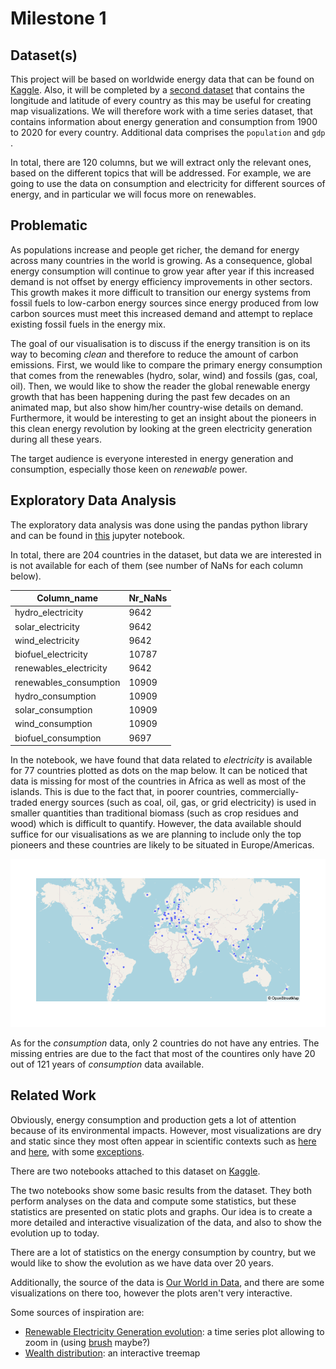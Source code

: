 # Milestone 1


## Dataset(s)


This project will be based on worldwide energy data that can be found on [Kaggle](https://www.kaggle.com/datasets/pralabhpoudel/world-energy-consumption). Also, it will be completed by a [second dataset](https://github.com/albertyw/avenews/blob/master/old/data/average-latitude-longitude-countries.csv) that contains the longitude and latitude of every country as this may be useful for creating map visualizations. We will therefore work with a time series dataset, that contains information about energy generation and consumption from 1900 to 2020 for every country. Additional data comprises the `population` and `gdp` .

In total, there are 120 columns, but we will extract only the relevant ones, based on the different topics that will be addressed. For example, we are going to use the data on consumption and electricity for different sources of energy, and in particular we will focus more on renewables.


## Problematic


As populations increase and people get richer, the demand for energy across many countries in the world is growing. As a consequence, global energy consumption will continue to grow year after year if this increased demand is not offset by energy efficiency improvements in other sectors. This growth makes it more difficult to transition our energy systems from fossil fuels to low-carbon energy sources since energy produced from low carbon sources must meet this increased demand and attempt to replace existing fossil fuels in the energy mix.

The goal of our visualisation is to discuss if the energy transition is on its way to becoming *clean* and therefore to reduce the amount of carbon emissions. First, we would like to compare the primary energy consumption that comes from the renewables (hydro, solar, wind) and fossils (gas, coal, oil). Then, we would like to show the reader the global renewable energy growth that has been happening during the past few decades on an animated map, but also show him/her country-wise details on demand. Furthermore, it would be interesting to get an insight about the pioneers in this clean energy revolution by looking at the green electricity generation during all these years. 

The target audience is everyone interested in energy generation and consumption, especially those keen on *renewable* power.


## Exploratory Data Analysis


The exploratory data analysis was done using the pandas python library and can be found in [this](https://github.com/com-480-data-visualization/datavis-project-2022-glm/blob/main/eda/Exploratory_Data_Analysis.ipynb) jupyter notebook.


In total, there are 204 countries in the dataset, but data we are interested in is not available for each of them (see number of NaNs for each column below).

| Column_name            | Nr_NaNs |
|------------------------|---------|
| hydro_electricity      | 9642    |
| solar_electricity      | 9642    |
| wind_electricity       | 9642    |
| biofuel_electricity    | 10787   |       
| renewables_electricity | 9642    |
| renewables_consumption | 10909   |
| hydro_consumption      | 10909   |
| solar_consumption      | 10909   |
| wind_consumption       | 10909   |
| biofuel_consumption    | 9697    |

In the notebook, we have found that data related to *electricity* is available for 77 countries plotted as dots on the map below. It can be noticed that data is missing for most of the countries in Africa as well as most of the islands. This is due to the fact that, in poorer countries, commercially-traded energy sources (such as coal, oil, gas, or grid electricity) is used in smaller quantities than traditional biomass (such as crop residues and wood) which is difficult to quantify. However, the data available should suffice for our visualisations as we are planning to include only the top pioneers and these countries are likely to be situated in Europe/Americas.


![Data plot](imgs/dataplot.png)


As for the *consumption* data, only 2 countries do not have any entries. The missing entries are due to the fact that most of the countires only have 20 out of 121 years of *consumption* data available.


## Related Work


Obviously, energy consumption and production gets a lot of attention because of its environmental impacts. However, most visualizations are dry and static since they most often appear in scientific contexts such as [here](https://www.frontiersin.org/articles/10.3389/fenrg.2016.00033/full) and [here](https://ec.europa.eu/eurostat/cache/infographs/energy_dashboard/endash.html?geo=EU27_2020&year=2020&language=EN&detail=1&nrg_bal=&unit=MTOE&chart=chart_one,chart_two,chart_tree,chart_four,chart_five,chart_eight&modal=0), with some [exceptions](https://us-sankey.rcc.uchicago.edu).

There are two notebooks attached to this dataset on [Kaggle](https://www.kaggle.com/datasets/pralabhpoudel/world-energy-consumption/code).

The two notebooks show some basic results from the dataset. They both perform analyses on the data and compute some statistics, but these statistics are presented on static plots and graphs. Our idea is to create a more detailed and interactive visualization of the data, and also to show the evolution up to today.

There are a lot of statistics on the energy consumption by country, but we would like to show the evolution as we have data over 20 years.

Additionally, the source of the data is [Our World in Data](https://ourworldindata.org/energy-production-consumption), and there are some visualizations on there too, however the plots aren't very interactive.

Some sources of inspiration are:
- [Renewable Electricity Generation evolution](https://engaging-data.com/us-electricity-coal-renewables/): a time series plot allowing to zoom in (using [brush](https://github.com/d3/d3-brush) maybe?)
- [Wealth distribution](https://engaging-data.com/how-much-wealth-do-the-worlds-richest-billionaires-have/): an interactive treemap

```python

```
